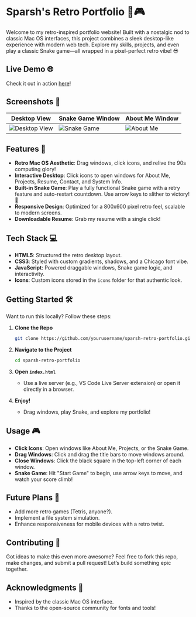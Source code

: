 # Sparsh's Retro Portfolio 🚀🎮

Welcome to my retro-inspired portfolio website! Built with a nostalgic nod to classic Mac OS interfaces, this project combines a sleek desktop-like experience with modern web tech. Explore my skills, projects, and even play a classic Snake game—all wrapped in a pixel-perfect retro vibe! 😎

## Live Demo 🌐
Check it out in action [here](https://retro-website-three.vercel.app)! 

## Screenshots 📸
| **Desktop View**         | **Snake Game Window**   | **About Me Window**    |
|--------------------------|-------------------------|------------------------|
| ![Desktop View](https://github.com/user-attachments/assets/9ab9c9d9-5da8-441e-867d-3550c1258e05) | ![Snake Game](https://github.com/user-attachments/assets/ac4644fc-52e8-4bfb-a713-2a517d634fac) | ![About Me](https://github.com/user-attachments/assets/23ae413f-d0de-4def-a7f2-d8495a2ae720) |

## Features 🎉

- **Retro Mac OS Aesthetic**: Drag windows, click icons, and relive the 90s computing glory!
- **Interactive Desktop**: Click icons to open windows for About Me, Projects, Resume, Contact, and System Info.
- **Built-in Snake Game**: Play a fully functional Snake game with a retry feature and auto-restart countdown. Use arrow keys to slither to victory! 🐍
- **Responsive Design**: Optimized for a 800x600 pixel retro feel, scalable to modern screens.
- **Downloadable Resume**: Grab my resume with a single click!

## Tech Stack 💻
- **HTML5**: Structured the retro desktop layout.
- **CSS3**: Styled with custom gradients, shadows, and a Chicago font vibe.
- **JavaScript**: Powered draggable windows, Snake game logic, and interactivity.
- **Icons**: Custom icons stored in the `icons` folder for that authentic look.

## Getting Started 🛠️
Want to run this locally? Follow these steps:

1. **Clone the Repo**
   ```bash
   git clone https://github.com/yourusername/sparsh-retro-portfolio.git
   ```

2. **Navigate to the Project**
   ```bash
   cd sparsh-retro-portfolio
   ```

3. **Open `index.html`**
   - Use a live server (e.g., VS Code Live Server extension) or open it directly in a browser.

4. **Enjoy!**
   - Drag windows, play Snake, and explore my portfolio!

## Usage 🎮
- **Click Icons**: Open windows like About Me, Projects, or the Snake Game.
- **Drag Windows**: Click and drag the title bars to move windows around.
- **Close Windows**: Click the black square in the top-left corner of each window.
- **Snake Game**: Hit "Start Game" to begin, use arrow keys to move, and watch your score climb!

## Future Plans 🚧
- Add more retro games (Tetris, anyone?).
- Implement a file system simulation.
- Enhance responsiveness for mobile devices with a retro twist.

## Contributing 🤝
Got ideas to make this even more awesome? Feel free to fork this repo, make changes, and submit a pull request! Let’s build something epic together.


## Acknowledgments 🙌
- Inspired by the classic Mac OS interface.
- Thanks to the open-source community for fonts and tools!
